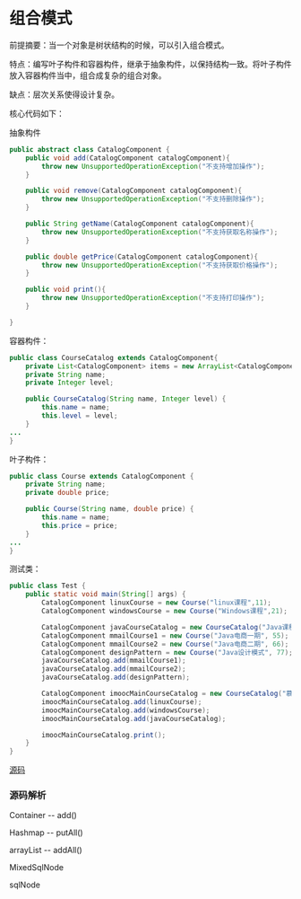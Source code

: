 # 组合模式

前提摘要：当一个对象是树状结构的时候，可以引入组合模式。

特点：编写叶子构件和容器构件，继承于抽象构件，以保持结构一致。将叶子构件放入容器构件当中，组合成复杂的组合对象。

缺点：层次关系使得设计复杂。

核心代码如下：

抽象构件

```java
public abstract class CatalogComponent {
    public void add(CatalogComponent catalogComponent){
        throw new UnsupportedOperationException("不支持增加操作");
    }

    public void remove(CatalogComponent catalogComponent){
        throw new UnsupportedOperationException("不支持删除操作");
    }

    public String getName(CatalogComponent catalogComponent){
        throw new UnsupportedOperationException("不支持获取名称操作");
    }

    public double getPrice(CatalogComponent catalogComponent){
        throw new UnsupportedOperationException("不支持获取价格操作");
    }

    public void print(){
        throw new UnsupportedOperationException("不支持打印操作");
    }

}
```

容器构件：

```java
public class CourseCatalog extends CatalogComponent{
    private List<CatalogComponent> items = new ArrayList<CatalogComponent>();
    private String name;
    private Integer level;

    public CourseCatalog(String name, Integer level) {
        this.name = name;
        this.level = level;
    }
...
}
```

叶子构件：

```java
public class Course extends CatalogComponent {
    private String name;
    private double price;

    public Course(String name, double price) {
        this.name = name;
        this.price = price;
    }
...
}
```

测试类：

```java
public class Test {
    public static void main(String[] args) {
        CatalogComponent linuxCourse = new Course("linux课程",11);
        CatalogComponent windowsCourse = new Course("Windows课程",21);

        CatalogComponent javaCourseCatalog = new CourseCatalog("Java课程目录",2);
        CatalogComponent mmailCourse1 = new Course("Java电商一期", 55);
        CatalogComponent mmailCourse2 = new Course("Java电商二期", 66);
        CatalogComponent designPattern = new Course("Java设计模式", 77);
        javaCourseCatalog.add(mmailCourse1);
        javaCourseCatalog.add(mmailCourse2);
        javaCourseCatalog.add(designPattern);

        CatalogComponent imoocMainCourseCatalog = new CourseCatalog("慕课网课程主目录",1);
        imoocMainCourseCatalog.add(linuxCourse);
        imoocMainCourseCatalog.add(windowsCourse);
        imoocMainCourseCatalog.add(javaCourseCatalog);

        imoocMainCourseCatalog.print();
    }
}
```

[源码](..\SourceCode\defign_pattern\src\main\java\com\geely\design\pattern\structural\composite)    

### 源码解析

Container -- add()  

Hashmap -- putAll()

arrayList -- addAll()

MixedSqlNode

sqlNode